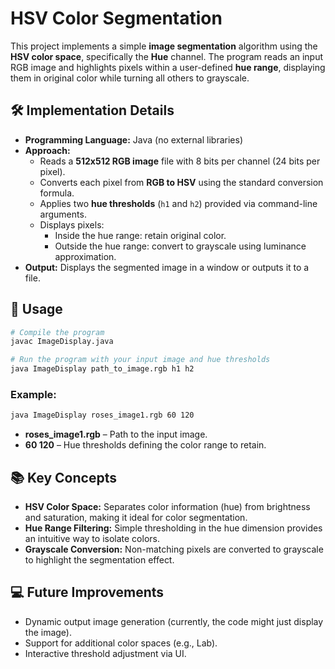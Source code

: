 
# HSV Color Segmentation

This project implements a simple **image segmentation** algorithm using the **HSV color space**, specifically the **Hue** channel. The program reads an input RGB image and highlights pixels within a user-defined **hue range**, displaying them in original color while turning all others to grayscale.

## 🛠️ Implementation Details

- **Programming Language:** Java (no external libraries)
- **Approach:** 
  - Reads a **512x512 RGB image** file with 8 bits per channel (24 bits per pixel).
  - Converts each pixel from **RGB to HSV** using the standard conversion formula.
  - Applies two **hue thresholds** (`h1` and `h2`) provided via command-line arguments.
  - Displays pixels:
    - Inside the hue range: retain original color.
    - Outside the hue range: convert to grayscale using luminance approximation.
- **Output:** Displays the segmented image in a window or outputs it to a file.

## 📖 Usage
```bash
# Compile the program
javac ImageDisplay.java

# Run the program with your input image and hue thresholds
java ImageDisplay path_to_image.rgb h1 h2
```

### Example:
```bash
java ImageDisplay roses_image1.rgb 60 120
```
- **roses_image1.rgb** – Path to the input image.
- **60 120** – Hue thresholds defining the color range to retain.

## 📚 Key Concepts
- **HSV Color Space:** Separates color information (hue) from brightness and saturation, making it ideal for color segmentation.
- **Hue Range Filtering:** Simple thresholding in the hue dimension provides an intuitive way to isolate colors.
- **Grayscale Conversion:** Non-matching pixels are converted to grayscale to highlight the segmentation effect.

## 💻 Future Improvements
- Dynamic output image generation (currently, the code might just display the image).
- Support for additional color spaces (e.g., Lab).
- Interactive threshold adjustment via UI.


